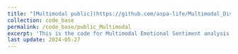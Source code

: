 ```yaml
---
title: "[Multimodal public](https://github.com/aspa-life/Multimodal_Disentanglement)"
collection: code_base
permalink: /code_base/public_Multimodal
excerpt: 'This is the code for Multimodal Emotional Sentiment analysis.'
last update: 2024-05-27
---
```

